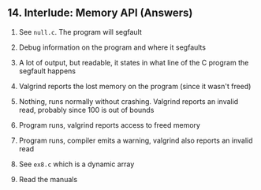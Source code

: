 ## 14. Interlude: Memory API (Answers)

1. See `null.c`. The program will segfault

2. Debug information on the program and where it segfaults

3. A lot of output, but readable, it states in what line of the C program the segfault happens

4. Valgrind reports the lost memory on the program (since it wasn't freed)

5. Nothing, runs normally without crashing. Valgrind reports an invalid read, probably since 100 is out of bounds

6. Program runs, valgrind reports access to freed memory

7. Program runs, compiler emits a warning, valgrind also reports an invalid read

8. See `ex8.c` which is a dynamic array

9. Read the manuals
